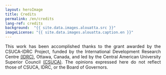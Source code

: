 ```yaml
---
layout: heroImage
title: Credits
permalink: /en/credits
lang-ref: credits
background:  "{{ site.data.images.alouatta.src }}"
imageLicense: "{{ site.data.images.alouatta.caption.en }}"
---
```



<div style="text-align: justify">
This work has been accomplished thanks to the grant awarded by the CSUCA-IDRC Project, funded by the International Development Research Centre <a href="https://idrc-crdi.ca/">(IDRC)</a>, Ottawa, Canada, and led by the Central American University Superior Council <a href="https://pridca.csuca.org/">(CSUCA)</a>. The opinions expressed here do not reflect those of CSUCA, IDRC, or the Board of Governors.
</div>